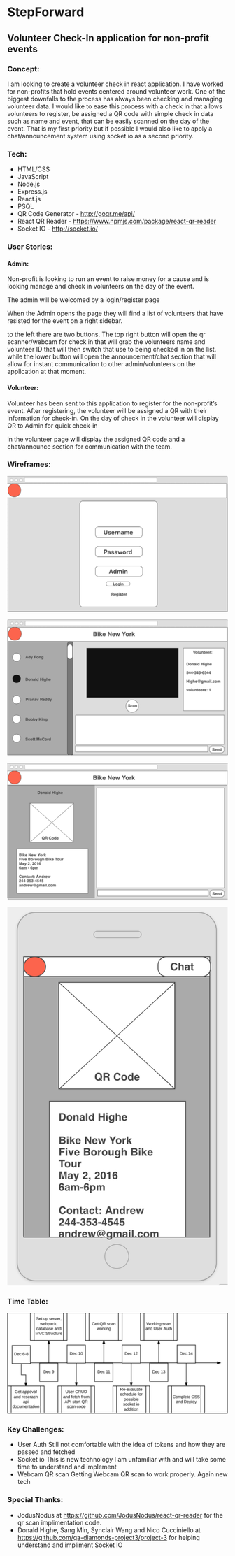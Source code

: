 # StepForward
## Volunteer Check-In application for non-profit events

### Concept:

I am looking to create a volunteer check in react application. I have worked for non-profits that hold events centered around volunteer work. One of the biggest downfalls to the process has always been checking and managing volunteer data. I would like to ease this process with a check in that allows volunteers to register, be assigned a QR code with simple check in data such as name and event, that can be easily scanned on the day of the event.  That is my first priority but if possible I would also like to apply a chat/announcement system using socket io as a second priority. 

### Tech:

* HTML/CSS
* JavaScript
* Node.js
* Express.js
* React.js
* PSQL
* QR Code Generator - http://goqr.me/api/
* React QR Reader - https://www.npmjs.com/package/react-qr-reader
* Socket IO - http://socket.io/

### User Stories:

#### Admin:
Non-profit is looking to run an event to raise money for a cause and is looking manage and check in volunteers on the day of the event. 

The admin will be welcomed by a login/register page 

When the Admin opens the page they will find a list of volunteers that have resisted for the event on a right sidebar. 

to the left there are two buttons. The top right button will open the qr scanner/webcam for check in that will grab the volunteers name and volunteer ID that will then switch that use to being checked in on the list. while the lower button will open the announcement/chat section that will allow for instant communication to other admin/volunteers on the application at that moment. 

#### Volunteer:
Volunteer has been sent to this application to register for the non-profit’s event. After registering, the volunteer will be assigned a QR with their information for check-in. On the day of check in the volunteer will display OR to Admin for quick check-in

in the volunteer page will display the assigned QR code and a chat/announce section for communication with the team.

### Wireframes:
![login](https://github.com/Zaidwerd/StepForward/blob/master/screenshots/Screen%20Shot%202016-12-06%20at%2011.09.00%20AM.png)

![Admin App](https://github.com/Zaidwerd/StepForward/blob/master/screenshots/Screen%20Shot%202016-12-06%20at%2010.57.05%20AM.png)

![Volunteer App Web](https://github.com/Zaidwerd/StepForward/blob/master/screenshots/Screen%20Shot%202016-12-06%20at%2011.01.46%20AM.png)

![Volunteer App Mobile](https://github.com/Zaidwerd/StepForward/blob/master/screenshots/Screen%20Shot%202016-12-06%20at%2011.58.22%20AM.png)

### Time Table:

![TimeTable](https://github.com/Zaidwerd/StepForward/blob/master/screenshots/Screen%20Shot%202016-12-06%20at%2012.16.31%20PM.png)

### Key Challenges: 
* User Auth
  Still not comfortable with the idea of tokens and how they are passed and fetched
* Socket io
  This is new technology I am unfamiliar with and will take some time to understand and implement
* Webcam QR scan
  Getting Webcam QR scan to work properly. Again new tech

### Special Thanks:
* JodusNodus at https://github.com/JodusNodus/react-qr-reader for the qr scan implimentation code.
* Donald Highe, Sang Min, Synclair Wang and Nico Cucciniello at https://github.com/ga-diamonds-project3/project-3 for helping understand and impliment Socket IO
